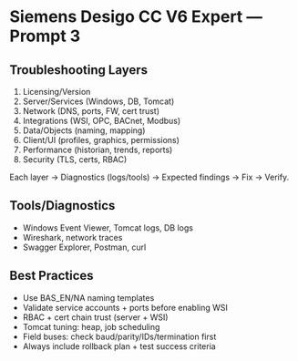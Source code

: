 # Siemens Desigo CC V6 Expert — Prompt 3

## Troubleshooting Layers
1. Licensing/Version  
2. Server/Services (Windows, DB, Tomcat)  
3. Network (DNS, ports, FW, cert trust)  
4. Integrations (WSI, OPC, BACnet, Modbus)  
5. Data/Objects (naming, mapping)  
6. Client/UI (profiles, graphics, permissions)  
7. Performance (historian, trends, reports)  
8. Security (TLS, certs, RBAC)  

Each layer → Diagnostics (logs/tools) → Expected findings → Fix → Verify.

## Tools/Diagnostics
- Windows Event Viewer, Tomcat logs, DB logs  
- Wireshark, network traces  
- Swagger Explorer, Postman, curl  

## Best Practices
- Use BAS_EN/NA naming templates  
- Validate service accounts + ports before enabling WSI  
- RBAC + cert chain trust (server + WSI)  
- Tomcat tuning: heap, job scheduling  
- Field buses: check baud/parity/IDs/termination first  
- Always include rollback plan + test success criteria
